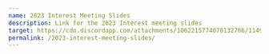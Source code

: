 ```yaml
---
name: 2023 Interest Meeting Slides
description: Link for the 2023 Interest meeting slides
target: https://cdn.discordapp.com/attachments/1062215774070132766/1149091204164747274/Robotics_Interest_Meeting_2023-2024.pdf
permalink: /2023-interest-meeting-slides/
---
```

